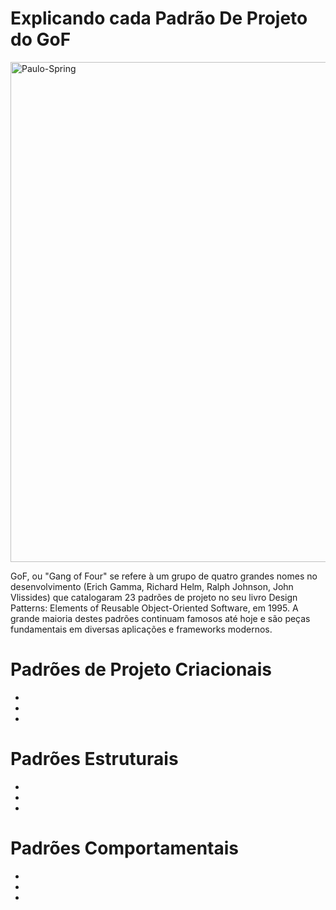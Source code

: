# Explicando cada Padrão De Projeto do GoF

<img alt="Paulo-Spring" height="800" width="800" src="https://user-images.githubusercontent.com/88008441/229867908-ae89292b-efeb-45a9-a53b-b03e450416af.png">

GoF, ou "Gang of Four" se refere à um grupo de quatro grandes nomes no desenvolvimento (Erich Gamma, Richard Helm, Ralph Johnson, John Vlissides) que catalogaram 23 padrões de projeto no seu livro Design Patterns: Elements of Reusable Object-Oriented Software, em 1995. A grande maioria destes padrões continuam famosos até hoje e são peças fundamentais em diversas aplicações e frameworks modernos.


# Padrões de Projeto Criacionais

-
-
-

# Padrões Estruturais

-
-
-

# Padrões Comportamentais

-
-
-

